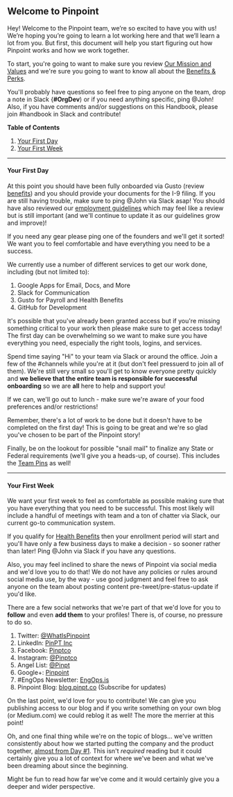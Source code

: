 ## Welcome to Pinpoint

Hey! Welcome to the Pinpoint team, we’re so excited to have you with us! We’re hoping you’re going to learn a lot working here and that we’ll learn a lot from you. But first, this document will help you start figuring out how Pinpoint works and how we work together.

To start, you're going to want to make sure you review [Our Mission and Values](https://github.com/pinpt/handbook/blob/master/0-introduction.md) and we're sure you going to want to know all about the [Benefits & Perks](https://github.com/pinpt/handbook/blob/master/2-benefits.md). 

You'll probably have questions so feel free to ping anyone on the team, drop a note in Slack {**#OrgDev**) or if you need anything specific, ping @John! Also, if you have comments and/or suggestions on this Handbook, please join #handbook in Slack and contribute!

**Table of Contents**

1. [Your First Day](https://github.com/pinpt/handbook/blob/master/1-onboarding.md#your-first-day)
2. [Your First Week](https://github.com/pinpt/handbook/blob/master/1-onboarding.md#your-first-week)

***

#### Your First Day

At this point you should have been fully onboarded via Gusto (review [benefits](https://github.com/pinpt/handbook/blob/master/2-benefits.md)) and you should provide your documents for the I-9 filing. If you are still having trouble, make sure to ping @John via Slack asap! You should have also reviewed our [employment guidelines](https://github.com/pinpt/handbook/blob/master/3-employment.md) which may feel like a review but is still important (and we'll continue to update it as our guidelines grow and improve)!

If you need any gear please ping one of the founders and we'll get it sorted! We want you to feel comfortable and have everything you need to be a success.

We currently use a number of different services to get our work done, including (but not limited to):

1. Google Apps for Email, Docs, and More
2. Slack for Communication
3. Gusto for Payroll and Health Benefits
4. GitHub for Development

It's possible that you've already been granted access but if you're missing something critical to your work then please make sure to get access today! The first day can be overwhelming so we want to make sure you have everything you need, especially the right tools, logins, and services.

Spend time saying "Hi" to your team via Slack or around the office. Join a few of the #channels while you're at it (but don't feel pressuerd to join all of them). We're still very small so you'll get to know everyone pretty quickly and **we believe that the entire team is responsible for successful onboarding** so we are **all** here to help and support you!

If we can, we'll go out to lunch - make sure we're aware of your food preferences and/or restrictions!

Remember, there's a lot of work to be done but it doesn't have to be completed on the first day! This is going to be great and we're so glad you've chosen to be part of the Pinpoint story!

Finally, be on the lookout for possible "snail mail" to finalize any State or Federal requirements (we'll give you a heads-up, of course). This includes the [Team Pins](https://github.com/pinpt/handbook/blob/master/4-pins.md) as well!

***

#### Your First Week

We want your first week to feel as comfortable as possible making sure that you have everything that you need to be successful. This most likely will include a handful of meetings with team and a ton of chatter via Slack, our current go-to communication system.

If you qualify for [Health Benefits](https://github.com/pinpt/handbook/blob/master/2-benefits.md) then your enrollment period will start and you'll have only a few business days to make a decision - so sooner rather than later! Ping @John via Slack if you have any questions.

Also, you may feel inclined to share the news of Pinpoint via social media and we'd love you to do that! We do not have any policies or rules around social media use, by the way - use good judgment and feel free to ask anyone on the team about posting content pre-tweet/pre-status-update if you'd like.

There are a few social networks that we're part of that we'd love for you to **follow** and even **add them** to your profiles! There is, of course, no pressure to do so.

1. Twitter: [@WhatIsPinpoint](http://twitter.com/whatispinpoint)
2. LinkedIn: [PinPT Inc](https://www.linkedin.com/company-beta/16164522/)
3. Facebook: [Pinptco](https://www.facebook.com/pinptco/)
4. Instagram: [@Pinptco](https://www.instagram.com/pinptco/)
5. Angel List: [@Pinpt](https://angel.co/pinpt)
6. Google+: [Pinpoint](https://plus.google.com/117342917449995386258)
7. #EngOps Newsletter: [EngOps.is](http://engops.is/)
8. Pinpoint Blog: [blog.pinpt.co](https://blog.pinpt.co/) (Subscribe for updates)

On the last point, we'd love for you to contribute! We can give you publishing access to our blog and if you write something on your own blog (or Medium.com) we could reblog it as well! The more the merrier at this point!

Oh, and one final thing while we're on the topic of blogs... we've written consistently about how we started putting the company and the product together, [almost from Day #1](https://blog.pinpt.co/build-better-software/). This isn't *required* reading but it could certainly give you a lot of context for where we've been and what we've been dreaming about since the beginning. 

Might be fun to read how far we've come and it would certainly give you a deeper and wider perspective.